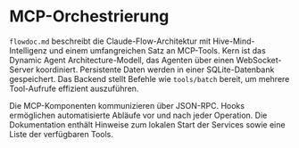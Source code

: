 # MCP-Orchestrierung

`flowdoc.md` beschreibt die Claude-Flow-Architektur mit Hive-Mind-Intelligenz und einem umfangreichen Satz an MCP-Tools. Kern ist das Dynamic Agent Architecture-Modell, das Agenten über einen WebSocket-Server koordiniert. Persistente Daten werden in einer SQLite-Datenbank gespeichert. Das Backend stellt Befehle wie `tools/batch` bereit, um mehrere Tool-Aufrufe effizient auszuführen.

Die MCP-Komponenten kommunizieren über JSON-RPC. Hooks ermöglichen automatisierte Abläufe vor und nach jeder Operation. Die Dokumentation enthält Hinweise zum lokalen Start der Services sowie eine Liste der verfügbaren Tools.
